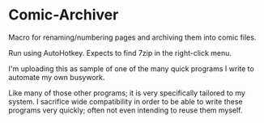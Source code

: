 # Comic-Archiver

Macro for renaming/numbering pages and archiving them into comic files.

Run using AutoHotkey.
Expects to find 7zip in the right-click menu.

I'm uploading this as sample of one of the many quick programs I write to automate my own busywork.

Like many of those other programs; it is very specifically tailored to my system. I sacrifice wide compatibility in order to be able to write these programs very quickly; often not even intending to reuse them myself.
